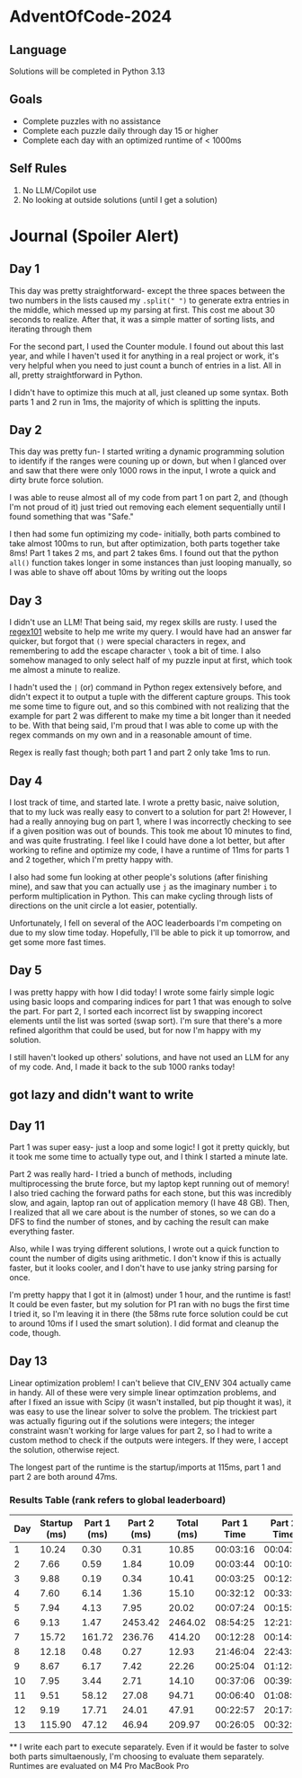 # AdventOfCode-2024

## Language
Solutions will be completed in Python 3.13

## Goals
- Complete puzzles with no assistance
- Complete each puzzle daily through day 15 or higher
- Complete each day with an optimized runtime of < 1000ms

## Self Rules
1. No LLM/Copilot use
2. No looking at outside solutions (until I get a solution)

# Journal (Spoiler Alert)

## Day 1
This day was pretty straightforward- except the three spaces between the two numbers in the lists caused my `.split(" ")` to generate extra entries in the middle, which messed up my parsing at first. This cost me about 30 seconds to realize. After that, it was a simple matter of sorting lists, and iterating through them

For the second part, I used the Counter module. I found out about this last year, and while I haven't used it for anything in a real project or work, it's very helpful when you need to just count a bunch of entries in a list. All in all, pretty straightforward in Python.

I didn't have to optimize this much at all, just cleaned up some syntax. Both parts 1 and 2 run in 1ms, the majority of which is splitting the inputs.

## Day 2
This day was pretty fun- I started writing a dynamic programming solution to identify if the ranges were couning up or down, but when I glanced over and saw that there were only 1000 rows in the input, I wrote a quick and dirty brute force solution.

I was able to reuse almost all of my code from part 1 on part 2, and (though I'm not proud of it) just tried out removing each element sequentially until I found something that was "Safe."

I then had some fun optimizing my code- initially, both parts combined to take almost 100ms to run, but after optimization, both parts together take 8ms! Part 1 takes 2 ms, and part 2 takes 6ms. I found out that the python `all()` function takes longer in some instances than just looping manually, so I was able to shave off about 10ms by writing out the loops

## Day 3
I didn't use an LLM! That being said, my regex skills are rusty. I used the [regex101](https://regex101.com) website to help me write my query. I would have had an answer far quicker, but forgot that `()` were special characters in regex, and remembering to add the escape character `\` took a bit of time. I also somehow managed to only select half of my puzzle input at first, which took me almost a minute to realize.

I hadn't used the `|` (or) command in Python regex extensively before, and didn't expect it to output a tuple with the different capture groups. This took me some time to figure out, and so this combined with not realizing that the example for part 2 was different to make my time a bit longer than it needed to be. With that being said, I'm proud that I was able to come up with the regex commands on my own and in a reasonable amount of time.

Regex is really fast though; both part 1 and part 2 only take 1ms to run.


## Day 4
I lost track of time, and started late. I wrote a pretty basic, naive solution, that to my luck was really easy to convert to a solution for part 2! However, I had a really annoying bug on part 1, where I was incorrectly checking to see if a given position was out of bounds. This took me about 10 minutes to find, and was quite frustrating. I feel like I could have done a lot better, but after working to refine and optimize my code, I have a runtime of 11ms for parts 1 and 2 together, which I'm pretty happy with.

I also had some fun looking at other people's solutions (after finishing mine), and saw that you can actually use `j` as the imaginary number `i` to perform multiplication in Python. This can make cycling through lists of directions on the unit circle a lot easier, potentially.

Unfortunately, I fell on several of the AOC leaderboards I'm competing on due to my slow time today. Hopefully, I'll be able to pick it up tomorrow, and get some more fast times.


## Day 5
I was pretty happy with how I did today! I wrote some fairly simple logic using basic loops and comparing indices for part 1 that was enough to solve the part. For part 2, I sorted each incorrect list by swapping incorect elements until the list was sorted (swap sort). I'm sure that there's a more refined algorithm that could be used, but for now I'm happy with my solution.

I still haven't looked up others' solutions, and have not used an LLM for any of my code. And, I made it back to the sub 1000 ranks today!

## got lazy and didn't want to write

## Day 11
Part 1 was super easy- just a loop and some logic! I got it pretty quickly, but it took me some time to actually type out, and I think I started a minute late.

Part 2 was really hard- I tried a bunch of methods, including multiprocessing the brute force, but my laptop kept running out of memory! I also tried caching the forward paths for each stone, but this was incredibly slow, and again, laptop ran out of application memory (I have 48 GB). Then, I realized that all we care about is the number of stones, so we can do a DFS to find the number of stones, and by caching the result can make everything faster.

Also, while I was trying different solutions, I wrote out a quick function to count the number of digits using arithmetic. I don't know if this is actually faster, but it looks cooler, and I don't have to use janky string parsing for once.

I'm pretty happy that I got it in (almost) under 1 hour, and the runtime is fast! It could be even faster, but my solution for P1 ran with no bugs the first time I tried it, so I'm leaving it in there (the 58ms rute force solution could be cut to around 10ms if I used the smart solution). I did format and cleanup the code, though.


## Day 13

Linear optimization problem! I can't believe that CIV_ENV 304 actually came in handy. All of these were very simple linear optimzation problems, and after I fixed an issue with Scipy (it wasn't installed, but pip thought it was), it was easy to use the linear solver to solve the problem. The trickiest part was actually figuring out if the solutions were integers; the integer constraint wasn't working for large values for part 2, so I had to write a custom method to check if the outputs were integers. If they were, I accept the solution, otherwise reject.

The longest part of the runtime is the startup/imports at 115ms, part 1 and part 2 are both around 47ms.

### Results Table (rank refers to global leaderboard)
| Day | Startup (ms) | Part 1 (ms) | Part 2 (ms) | Total (ms) | Part 1 Time | Part 2 Time |
| --- | ------------ | ----------- | ----------- | ---------- | ----------- | ----------- |
| 1   | 10.24        | 0.30        | 0.31        | 10.85      | 00:03:16    | 00:04:53    |
| 2   | 7.66         | 0.59        | 1.84        | 10.09      | 00:03:44    | 00:10:50    |
| 3   | 9.88         | 0.19        | 0.34        | 10.41      | 00:03:25    | 00:12:58    |
| 4   | 7.60         | 6.14        | 1.36        | 15.10      | 00:32:12    | 00:33:01    |
| 5   | 7.94         | 4.13        | 7.95        | 20.02      | 00:07:24    | 00:15:51    |
| 6   | 9.13         | 1.47        | 2453.42     | 2464.02    | 08:54:25    | 12:21:08    |
| 7   | 15.72        | 161.72      | 236.76      | 414.20     | 00:12:28    | 00:14:53    |
| 8   | 12.18        | 0.48        | 0.27        | 12.93      | 21:46:04    | 22:43:23    |
| 9   | 8.67         | 6.17        | 7.42        | 22.26      | 00:25:04    | 01:12:45    |
| 10  | 7.95         | 3.44        | 2.71        | 14.10      | 00:37:06    | 00:39:18    |
| 11  | 9.51         | 58.12       | 27.08       | 94.71      | 00:06:40    | 01:08:03    |
| 12  | 9.19         | 17.71       | 24.01       | 47.91      | 00:22:57    | 20:17:40    |
| 13  | 115.90       | 47.12       | 46.94       | 209.97     | 00:26:05    | 00:32:38    |

** I write each part to execute separately. Even if it would be faster to solve both parts simultaenously, I'm choosing to evaluate them separately. Runtimes are evaluated on M4 Pro MacBook Pro